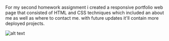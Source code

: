 For my second homework assignment i created a responsive portfolio web page that consisted of HTML and CSS techniques which included an about me as well as where to contact me. with future updates it'll contain more deployed projects. 

![alt text](/Users/nimcoasad/Desktop/AllAboutM.A/Screenshot.png)